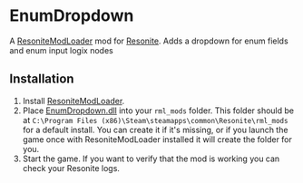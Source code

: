 ﻿# EnumDropdown

A [ResoniteModLoader](https://github.com/resonite-modding-group/ResoniteModLoader/) mod for [Resonite](https://resonite.com/). Adds a dropdown for enum fields and enum input logix nodes

## Installation
1. Install [ResoniteModLoader](https://github.com/resonite-modding-group/ResoniteModLoader/).
1. Place [EnumDropdown.dll](https://github.com/badhaloninja/EnumDropdown/releases/latest/download/EnumDropdown.dll) into your `rml_mods` folder. This folder should be at `C:\Program Files (x86)\Steam\steamapps\common\Resonite\rml_mods` for a default install. You can create it if it's missing, or if you launch the game once with ResoniteModLoader installed it will create the folder for you.
1. Start the game. If you want to verify that the mod is working you can check your Resonite logs.
